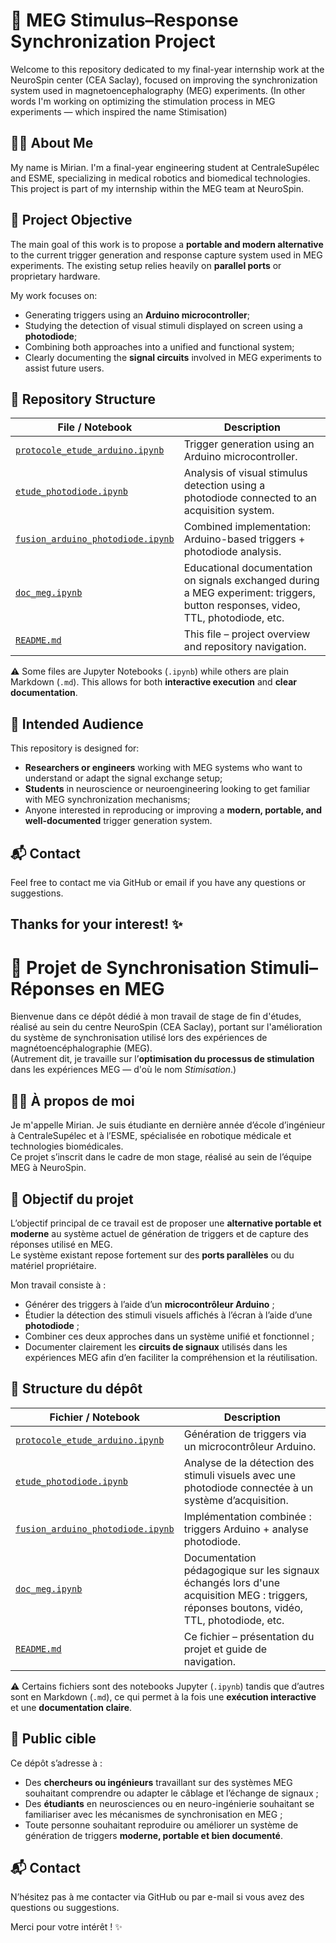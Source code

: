 # 🧠 MEG Stimulus–Response Synchronization Project

Welcome to this repository dedicated to my final-year internship work at the NeuroSpin center (CEA Saclay), focused on improving the synchronization system used in magnetoencephalography (MEG) experiments. (In other words I'm working on optimizing the stimulation process in MEG experiments — which inspired the name Stimisation)

## 👩🏽 About Me

My name is Mirian. I'm a final-year engineering student at CentraleSupélec and ESME, specializing in medical robotics and biomedical technologies. This project is part of my internship within the MEG team at NeuroSpin.

## 🎯 Project Objective

The main goal of this work is to propose a **portable and modern alternative** to the current trigger generation and response capture system used in MEG experiments. The existing setup relies heavily on **parallel ports** or proprietary hardware.

My work focuses on:
- Generating triggers using an **Arduino microcontroller**;
- Studying the detection of visual stimuli displayed on screen using a **photodiode**;
- Combining both approaches into a unified and functional system;
- Clearly documenting the **signal circuits** involved in MEG experiments to assist future users.

## 📁 Repository Structure

| File / Notebook                           | Description                                                                 |
|------------------------------------------|-----------------------------------------------------------------------------|
| [`protocole_etude_arduino.ipynb`](./protocole_etude_arduino.ipynb)          | Trigger generation using an Arduino microcontroller.                        |
| [`etude_photodiode.ipynb`](./etude_photodiode.ipynb)                        | Analysis of visual stimulus detection using a photodiode connected to an acquisition system. |
| [`fusion_arduino_photodiode.ipynb`](./fusion_arduino_photodiode.ipynb)     | Combined implementation: Arduino-based triggers + photodiode analysis.      |
| [`doc_meg.ipynb`](./doc_meg.ipynb)                                          | Educational documentation on signals exchanged during a MEG experiment: triggers, button responses, video, TTL, photodiode, etc. |
| [`README.md`](./README.md)                                                  | This file – project overview and repository navigation.                     |


⚠️ Some files are Jupyter Notebooks (`.ipynb`) while others are plain Markdown (`.md`). This allows for both **interactive execution** and **clear documentation**.

## 📌 Intended Audience

This repository is designed for:
- **Researchers or engineers** working with MEG systems who want to understand or adapt the signal exchange setup;
- **Students** in neuroscience or neuroengineering looking to get familiar with MEG synchronization mechanisms;
- Anyone interested in reproducing or improving a **modern, portable, and well-documented** trigger generation system.

## 📬 Contact

Feel free to contact me via GitHub or email if you have any questions or suggestions.

Thanks for your interest! ✨
---
# 🧠 Projet de Synchronisation Stimuli–Réponses en MEG

Bienvenue dans ce dépôt dédié à mon travail de stage de fin d'études, réalisé au sein du centre NeuroSpin (CEA Saclay), portant sur l'amélioration du système de synchronisation utilisé lors des expériences de magnétoencéphalographie (MEG).  
(Autrement dit, je travaille sur l’**optimisation du processus de stimulation** dans les expériences MEG — d'où le nom *Stimisation*.)

## 👩🏽 À propos de moi

Je m'appelle Mirian. Je suis étudiante en dernière année d’école d’ingénieur à CentraleSupélec et à l’ESME, spécialisée en robotique médicale et technologies biomédicales.  
Ce projet s’inscrit dans le cadre de mon stage, réalisé au sein de l’équipe MEG à NeuroSpin.

## 🎯 Objectif du projet

L’objectif principal de ce travail est de proposer une **alternative portable et moderne** au système actuel de génération de triggers et de capture des réponses utilisé en MEG.  
Le système existant repose fortement sur des **ports parallèles** ou du matériel propriétaire.

Mon travail consiste à :
- Générer des triggers à l’aide d’un **microcontrôleur Arduino** ;
- Étudier la détection des stimuli visuels affichés à l’écran à l’aide d’une **photodiode** ;
- Combiner ces deux approches dans un système unifié et fonctionnel ;
- Documenter clairement les **circuits de signaux** utilisés dans les expériences MEG afin d’en faciliter la compréhension et la réutilisation.

## 📁 Structure du dépôt

| Fichier / Notebook                                 | Description                                                                 |
|----------------------------------------------------|-----------------------------------------------------------------------------|
| [`protocole_etude_arduino.ipynb`](./protocole_etude_arduino.ipynb)          | Génération de triggers via un microcontrôleur Arduino.                      |
| [`etude_photodiode.ipynb`](./etude_photodiode.ipynb)                        | Analyse de la détection des stimuli visuels avec une photodiode connectée à un système d’acquisition. |
| [`fusion_arduino_photodiode.ipynb`](./fusion_arduino_photodiode.ipynb)     | Implémentation combinée : triggers Arduino + analyse photodiode.            |
| [`doc_meg.ipynb`](./doc_meg.ipynb)                                          | Documentation pédagogique sur les signaux échangés lors d'une acquisition MEG : triggers, réponses boutons, vidéo, TTL, photodiode, etc. |
| [`README.md`](./README.md)                                                  | Ce fichier – présentation du projet et guide de navigation.                 |

⚠️ Certains fichiers sont des notebooks Jupyter (`.ipynb`) tandis que d’autres sont en Markdown (`.md`), ce qui permet à la fois une **exécution interactive** et une **documentation claire**.

## 📌 Public cible

Ce dépôt s’adresse à :
- Des **chercheurs ou ingénieurs** travaillant sur des systèmes MEG souhaitant comprendre ou adapter le câblage et l’échange de signaux ;
- Des **étudiants** en neurosciences ou en neuro-ingénierie souhaitant se familiariser avec les mécanismes de synchronisation en MEG ;
- Toute personne souhaitant reproduire ou améliorer un système de génération de triggers **moderne, portable et bien documenté**.

## 📬 Contact

N’hésitez pas à me contacter via GitHub ou par e-mail si vous avez des questions ou suggestions.

Merci pour votre intérêt ! ✨



